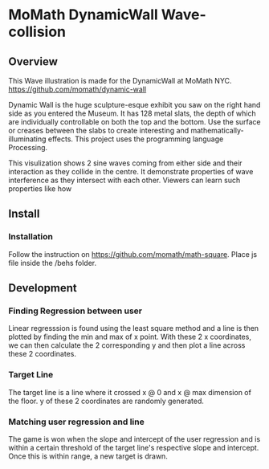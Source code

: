 # MoMath DynamicWall Wave-collision

## Overview

This Wave illustration is made for the DynamicWall at MoMath NYC. 
https://github.com/momath/dynamic-wall

Dynamic Wall is the huge sculpture-esque exhibit you saw on the right hand side as you entered the Museum. 
It has 128 metal slats, the depth of which are individually controllable on both the top and the bottom. 
Use the surface or creases between the slabs to create interesting and mathematically-illuminating effects. 
This project uses the programming language Processing.

This visulization shows 2 sine waves coming from either side and their interaction as they collide in the centre. It demonstrate properties of 
wave interference as they intersect with each other. Viewers can learn such properties like how 

## Install

### Installation
Follow the instruction on https://github.com/momath/math-square. 
Place js file inside the /behs folder. 


## Development

### Finding Regression between user
Linear regresssion is found using the least square method and a line is then plotted by finding the min and max of x point. With these 2 x coordinates, we can then calculate the 2 corresponding y and then plot a line across these 2 coordinates. 

### Target Line
The target line is a line where it crossed x @ 0 and x @ max dimension of the floor. y of these 2 coordinates are randomly generated.

### Matching user regression and line
The game is won when the slope and intercept of the user regression and is within a certain threshold of the target line's respective slope and intercept. Once this is within range, a new target is drawn. 



